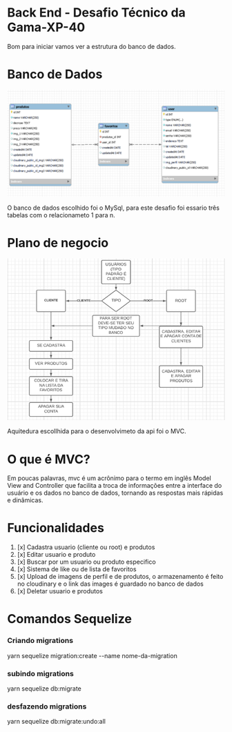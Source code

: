 # Back End - Desafio Técnico da Gama-XP-40

Bom para iniciar vamos ver a estrutura do banco de dados.

# Banco de Dados
<img src="./img/bd1.png"/>

<p>O banco de dados escolhido foi o MySql, para este desafio foi essario três tabelas com o relacionameto 1 para n.
</p>

# Plano de negocio

<img src="./img/api1.png">

<p>Aquitedura escollhida para o desenvolvimeto da api foi o MVC.
</p>

# O que é MVC?
<p>
Em poucas palavras, mvc é um acrônimo para o termo em inglês Model View and Controller que facilita a troca de informações entre a interface do usuário e os dados no banco de dados, tornando as respostas mais rápidas e dinâmicas.</p>

# Funcionalidades

<ol>
  <li>[x] Cadastra usuario (cliente ou root) e produtos</li>
  <li>[x] Editar usuario e produto</li>
  <li>[x] Buscar por um usuario ou produto especifico</li>
  <li>[x] Sistema de like ou de lista de favoritos</li>
  <li>[x] Upload de imagens de perfil e de produtos, o armazenamento é feito no cloudinary e o link das images é guardado no banco de dados</li>
  <li>[x] Deletar usuario e produtos</li>
</ol>

# Comandos Sequelize 

### Criando migrations
yarn sequelize migration:create --name nome-da-migration

### subindo migrations
yarn sequelize db:migrate

### desfazendo migrations
yarn sequelize db:migrate:undo:all

